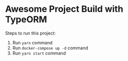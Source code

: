 # Awesome Project Build with TypeORM

Steps to run this project:

1. Run `yarn` command
2. Run `docker-compose up -d` command
3. Run `yarn start` command
